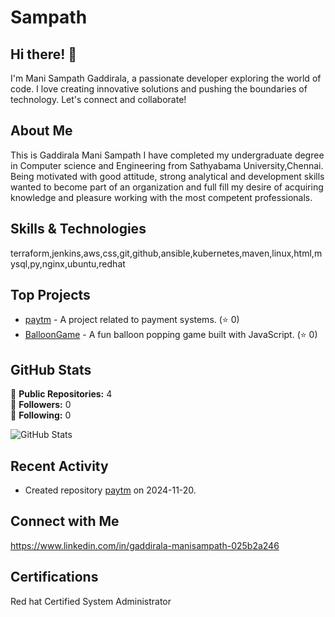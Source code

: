 # Sampath
## Hi there! 👋

I'm Mani Sampath Gaddirala, a passionate developer exploring the world of code. I love creating innovative solutions and pushing the boundaries of technology. Let's connect and collaborate!

## About Me

This is Gaddirala Mani Sampath I have completed my undergraduate degree in Computer science and
 Engineering from Sathyabama University,Chennai. Being motivated with good attitude, strong analytical and development skills wanted to become part of an organization and full fill my desire of acquiring knowledge and pleasure working with the most competent professionals.

## Skills & Technologies

terraform,jenkins,aws,css,git,github,ansible,kubernetes,maven,linux,html,mysql,py,nginx,ubuntu,redhat

## Top Projects

- [paytm](https://github.com/Sampath1-bit/paytm) - A project related to payment systems. (⭐ 0)
- [BalloonGame](https://github.com/Sampath1-bit/BalloonGame) - A fun balloon popping game built with JavaScript. (⭐ 0)


## GitHub Stats

🔭 **Public Repositories:** 4  
👥 **Followers:** 0  
👤 **Following:** 0  

![GitHub Stats](https://github-readme-stats.vercel.app/api?username=Sampath1-bit&show_icons=true&theme=radical)

## Recent Activity

- Created repository [paytm](https://github.com/Sampath1-bit/paytm) on 2024-11-20.

## Connect with Me

https://www.linkedin.com/in/gaddirala-manisampath-025b2a246

## Certifications

Red hat Certified System Administrator
